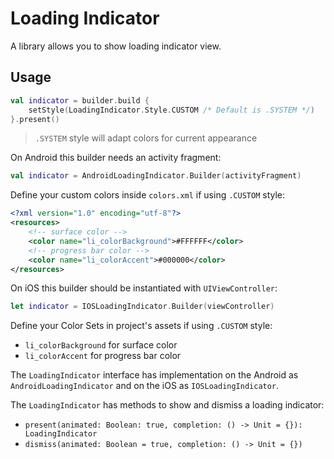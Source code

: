 # Loading Indicator

A library allows you to show loading indicator view.

## Usage

```kotlin
val indicator = builder.build {
    setStyle(LoadingIndicator.Style.CUSTOM /* Default is .SYSTEM */)
}.present()
```

> `.SYSTEM` style will adapt colors for current appearance

On Android this builder needs an activity fragment:

```kotlin
val indicator = AndroidLoadingIndicator.Builder(activityFragment)
```

Define your custom colors inside `colors.xml` if using `.CUSTOM` style:

```xml
<?xml version="1.0" encoding="utf-8"?>
<resources>
    <!-- surface color -->
    <color name="li_colorBackground">#FFFFFF</color>
    <!-- progress bar color -->
    <color name="li_colorAccent">#000000</color>
</resources>
```

On iOS this builder should be instantiated with `UIViewController`:

```swift
let indicator = IOSLoadingIndicator.Builder(viewController)
```

Define your Color Sets in project's assets if using `.CUSTOM` style:

- `li_colorBackground` for surface color
- `li_colorAccent` for progress bar color

The `LoadingIndicator` interface has implementation on the Android as `AndroidLoadingIndicator`
and on the iOS as `IOSLoadingIndicator`.

The `LoadingIndicator` has methods to show and dismiss a loading indicator:
- `present(animated: Boolean: true, completion: () -> Unit = {}): LoadingIndicator`
- `dismiss(animated: Boolean = true, completion: () -> Unit = {})`
